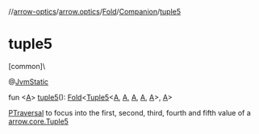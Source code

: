 //[arrow-optics](../../../../index.md)/[arrow.optics](../../index.md)/[Fold](../index.md)/[Companion](index.md)/[tuple5](tuple5.md)

# tuple5

[common]\

@[JvmStatic](https://kotlinlang.org/api/latest/jvm/stdlib/kotlin.jvm/-jvm-static/index.html)

fun &lt;[A](tuple5.md)&gt; [tuple5](tuple5.md)(): [Fold](../index.md)&lt;[Tuple5](../../../../../arrow-core/arrow-core/arrow.core/-tuple5/index.md)&lt;[A](tuple5.md), [A](tuple5.md), [A](tuple5.md), [A](tuple5.md), [A](tuple5.md)&gt;, [A](tuple5.md)&gt;

[PTraversal](../../-p-traversal/index.md) to focus into the first, second, third, fourth and fifth value of a [arrow.core.Tuple5](../../../../../arrow-core/arrow-core/arrow.core/-tuple5/index.md)
